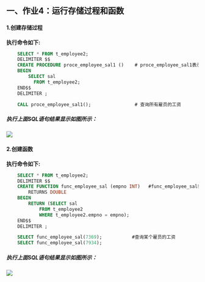 ## 一、作业4：运行存储过程和函数
#### 1.创建存储过程

**执行命令如下:**

```SQL
    SELECT * FROM t_employee2;
    DELIMITER $$
    CREATE PROCEDURE proce_employee_sal1 ()    # proce_employee_sal1表示所要创建的存储过程名字
    BEGIN
        SELECT sal
	      FROM t_employee2;
    END$$
    DELIMITER ;

    CALL proce_employee_sal1();                # 查询所有雇员的工资
```
##### 执行上面SQL语句结果显示如图所示：
![](https://github.com/BiubiuOoo/Homework-of-MySQL/blob/master/images/26.png?raw=true)

#### 2.创建函数

**执行命令如下:**

```SQL
    SELECT * FROM t_employee2;
    DELIMITER $$
    CREATE FUNCTION func_employee_sal (empno INT)   #func_employee_sal表示所要创建的存储过程名字
        RETURNS DOUBLE
    BEGIN
        RETURN (SELECT sal 
            FROM t_employee2 
            WHERE t_employee2.empno = empno);
    END$$
    DELIMITER ;

    SELECT func_employee_sal(7369);           #查询某个雇员的工资
    SELECT func_employee_sal(7934);
```
##### 执行上面SQL语句结果显示如图所示：
![](https://github.com/BiubiuOoo/Homework-of-MySQL/blob/master/images/27.png?raw=true)
